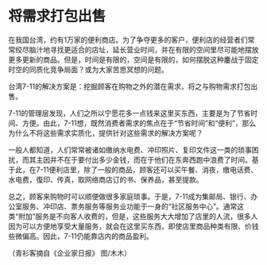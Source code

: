 # 将需求打包出售

在我国台湾，约有1万家的便利商店。为了争夺更多的客户，便利店的经营者们常常绞尽脑汁地寻找更适合的店址，延长营业时间，并在有限的空间里尽可能地摆放更多更新的商品。但是，时间是有限的，空间是有限的，如何摆脱这种鏖战于固定时空的同质化竞争局面？或为大家苦思冥想的问题。 

台湾7-11的解决方案是：挖掘顾客在购物之外的潜在需求，将之与购物需求打包出售。 

7-11的管理层发现，人们之所以宁愿花多一点钱来这里买东西，主要是为了节省时间、方便。由此，7-11想，既然消费者需求的焦点在于“节省时间”和“便利”，那么为什么不将这些需求实质化，提供针对这些需求的解决方案呢？ 

一般人都知道，人们常常被诸如缴纳水电费、冲印照片、复印文件这一类的琐事困扰，而其主因并不在于要付出多少金钱，而在于他们在东奔西跑中浪费了时间。基于此，在7-11便利店里，除了一般的商品，顾客还可以买午餐、消夜，缴电话费、水电费，復印、传真，取网络商店订的书、保养品，甚至提款。 

总之，顾客来购物时可以顺便做很多家庭琐事。于是，7-11成为集邮局、银行、办公室服务、冲印店、票务服务等服务业功能于一身的“社区服务中心”。通常这类“附加”服务是不向客人收费的，但是，这些服务大大增加了店里的人流，很多人因为可以方便地享受大量服务，就会在这里买东西，即使店里商品种类有限、价钱些微偏高。因此，7-11仍能靠店内的商品盈利。 

（青衫客摘自《企业家日报》 图/木木）